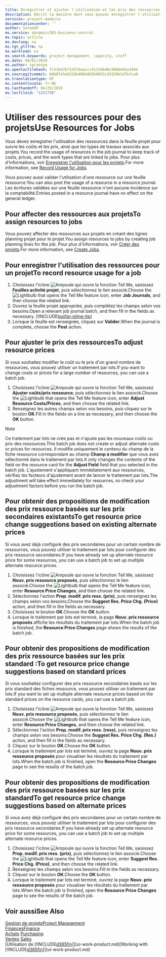 ```yaml
---
title: Enregistrer et ajuster l'utilisation et les prix des ressources| Microsoft Docs
description: Décrit la manière dont vous pouvez enregistrer l'utilisation ou la consommation ressource associée à un projet, de garder la trace et de gérer les coûts, les prix, ainsi que les types de travaux.
services: project-madeira
documentationcenter: ''
author: SorenGP
ms.service: dynamics365-business-central
ms.topic: article
ms.devlang: na
ms.tgt_pltfrm: na
ms.workload: na
ms.search.keywords: project management, capacity, staff
ms.date: 04/01/2019
ms.author: sgroespe
ms.openlocfilehash: fc51b47b71d37daaccc4133d648c90b84d5a3494
ms.sourcegitcommit: 60b87e5eb32bb408dd65b9855c29159b1dfbfca8
ms.translationtype: HT
ms.contentlocale: fr-BE
ms.lasthandoff: 04/29/2019
ms.locfileid: "1251758"
---
```

# <a name="use-resources-for-jobs"></a><span data-ttu-id="12a25-103">Utiliser des ressources pour des projets</span><span class="sxs-lookup"><span data-stu-id="12a25-103">Use Resources for Jobs</span></span>
<span data-ttu-id="12a25-104">Vous devez enregistrer l'utilisation des ressources dans la feuille projet pour suivre les coûts et les prix, ainsi que les types de travaux associés aux projets.</span><span class="sxs-lookup"><span data-stu-id="12a25-104">You record the usage of resources in the job journal to keep track of costs, prices, and the work types that are linked to jobs.</span></span> <span data-ttu-id="12a25-105">Pour plus d'informations, voir [Enregistrer l'utilisation pour les projets](projects-how-record-job-usage.md).</span><span class="sxs-lookup"><span data-stu-id="12a25-105">For more information, see [Record Usage for Jobs](projects-how-record-job-usage.md).</span></span>

<span data-ttu-id="12a25-106">Vous pouvez aussi valider l'utilisation d'une ressource sur une feuille ressource.</span><span class="sxs-lookup"><span data-stu-id="12a25-106">You can also post the usage of a resource in a resource journal.</span></span> <span data-ttu-id="12a25-107">Les écritures validées sur une feuille ressource n'ont aucune incidence sur la comptabilité.</span><span class="sxs-lookup"><span data-stu-id="12a25-107">Entries posted in a resource journal have no effect on the general ledger.</span></span>

## <a name="to-assign-resources-to-jobs"></a><span data-ttu-id="12a25-108">Pour affecter des ressources aux projets</span><span class="sxs-lookup"><span data-stu-id="12a25-108">To assign resources to jobs</span></span>
<span data-ttu-id="12a25-109">Vous pouvez affecter des ressources aux projets en créant des lignes planning projet pour le projet.</span><span class="sxs-lookup"><span data-stu-id="12a25-109">You assign resources to jobs by creating job planning lines for the job.</span></span> <span data-ttu-id="12a25-110">Pour plus d'informations, voir [Créer des projets](projects-how-create-jobs.md).</span><span class="sxs-lookup"><span data-stu-id="12a25-110">For more information, see [Create Jobs](projects-how-create-jobs.md).</span></span>

## <a name="to-record-resource-usage-for-a-job"></a><span data-ttu-id="12a25-111">Pour enregistrer l'utilisation des ressources pour un projet</span><span class="sxs-lookup"><span data-stu-id="12a25-111">To record resource usage for a job</span></span>
1. <span data-ttu-id="12a25-112">Choisissez l'icône ![Ampoule qui ouvre la fonction Tell Me](media/ui-search/search_small.png "Dites-moi ce que vous voulez faire"), saisissez **Feuilles activité projet**, puis sélectionnez le lien associé.</span><span class="sxs-lookup"><span data-stu-id="12a25-112">Choose the ![Lightbulb that opens the Tell Me feature](media/ui-search/search_small.png "Tell me what you want to do") icon, enter **Job Journals**, and then choose the related link.</span></span>
2. <span data-ttu-id="12a25-113">Ouvrez la feuille projet appropriée, puis complétez les champs selon vos besoins.</span><span class="sxs-lookup"><span data-stu-id="12a25-113">Open a relevant job journal batch, and then fill in the fields as necessary.</span></span> [!INCLUDE[tooltip-inline-tip](includes/tooltip-inline-tip_md.md)]
3. <span data-ttu-id="12a25-114">Lorsque la feuille est renseignée, cliquez sur **Valider**.</span><span class="sxs-lookup"><span data-stu-id="12a25-114">When the journal is complete, choose the **Post** action.</span></span>

## <a name="to-adjust-resource-prices"></a><span data-ttu-id="12a25-115">Pour ajuster le prix des ressources</span><span class="sxs-lookup"><span data-stu-id="12a25-115">To adjust resource prices</span></span>
<span data-ttu-id="12a25-116">Si vous souhaitez modifier le coût ou le prix d'un grand nombre de ressources, vous pouvez utiliser un traitement par lots.</span><span class="sxs-lookup"><span data-stu-id="12a25-116">If you want to change costs or prices for a large number of resources, you can use a batch job.</span></span>  

1. <span data-ttu-id="12a25-117">Choisissez l'icône ![Ampoule qui ouvre la fonction Tell Me](media/ui-search/search_small.png "Dites-moi ce que vous voulez faire"), saisissez **Ajuster coûts/prix ressource**, puis sélectionnez le lien associé.</span><span class="sxs-lookup"><span data-stu-id="12a25-117">Choose the ![Lightbulb that opens the Tell Me feature](media/ui-search/search_small.png "Tell me what you want to do") icon, enter **Adjust Resource Costs/Prices**, and then choose the related link.</span></span>
2. <span data-ttu-id="12a25-118">Renseignez les autres champs selon vos besoins, puis cliquez sur le bouton **OK**.</span><span class="sxs-lookup"><span data-stu-id="12a25-118">Fill in the fields on a line as necessary, and then choose the **OK** button.</span></span>

> [!NOTE]  
>   <span data-ttu-id="12a25-119">Ce traitement par lots ne crée pas et n'ajuste pas les nouveaux coûts ou prix des ressources.</span><span class="sxs-lookup"><span data-stu-id="12a25-119">This batch job does not create or adjust alternate costs or prices for resources.</span></span> <span data-ttu-id="12a25-120">Il modifie uniquement le contenu du champ de la fiche ressource correspondant au champ **Champ à modifier** que vous avez sélectionné dans le traitement par lots.</span><span class="sxs-lookup"><span data-stu-id="12a25-120">It only changes the contents of the field on the resource card for the **Adjust Field** field that you selected in the batch job.</span></span> <span data-ttu-id="12a25-121">L'ajustement s'appliquant immédiatement aux ressources, vérifiez les facteurs d'ajustement avant de lancer le traitement par lots.</span><span class="sxs-lookup"><span data-stu-id="12a25-121">The adjustment will take effect immediately for resources, so check your adjustment factors before you run the batch job.</span></span>

## <a name="to-get-resource-price-change-suggestions-based-on-existing-alternate-prices"></a><span data-ttu-id="12a25-122">Pour obtenir des propositions de modification des prix ressource basées sur les prix secondaires existants</span><span class="sxs-lookup"><span data-stu-id="12a25-122">To get resource price change suggestions based on existing alternate prices</span></span>
<span data-ttu-id="12a25-123">Si vous avez déjà configuré des prix secondaires pour un certain nombre de ressources, vous pouvez utiliser le traitement par lots pour configurer des prix ressource secondaires.</span><span class="sxs-lookup"><span data-stu-id="12a25-123">If you have already set up alternate resource price for some resources, you can use a batch job to set up multiple alternate resource prices.</span></span>

1. <span data-ttu-id="12a25-124">Choisissez l'icône ![Ampoule qui ouvre la fonction Tell Me](media/ui-search/search_small.png "Dites-moi ce que vous voulez faire"), saisissez **Nouv. prix ressource proposés**, puis sélectionnez le lien associé.</span><span class="sxs-lookup"><span data-stu-id="12a25-124">Choose the ![Lightbulb that opens the Tell Me feature](media/ui-search/search_small.png "Tell me what you want to do") icon, enter **Resource Price Changes**, and then choose the related link.</span></span>
2. <span data-ttu-id="12a25-125">Sélectionnez l'action **Prop. modif. prix ress. (prix)**, puis renseignez les champs selon vos besoins.</span><span class="sxs-lookup"><span data-stu-id="12a25-125">Choose the **Suggest Res. Price Chg. (Price)** action, and then fill in the fields as necessary.</span></span>
3. <span data-ttu-id="12a25-126">Choisissez le bouton **OK**.</span><span class="sxs-lookup"><span data-stu-id="12a25-126">Choose the **OK** button.</span></span>  
4. <span data-ttu-id="12a25-127">Lorsque le traitement par lots est terminé, la page **Nouv. prix ressource proposés** affiche les résultats du traitement par lots.</span><span class="sxs-lookup"><span data-stu-id="12a25-127">When the batch job is finished, the **Resource Price Changes** page shows the results of the batch job.</span></span>

## <a name="to-get-resource-price-change-suggestions-based-on-standard-prices"></a><span data-ttu-id="12a25-128">Pour obtenir des propositions de modification des prix ressource basées sur les prix standard :</span><span class="sxs-lookup"><span data-stu-id="12a25-128">To get resource price change suggestions based on standard prices</span></span>
<span data-ttu-id="12a25-129">Si vous souhaitez configurer des prix ressource secondaires basés sur les prix standard des fiches ressource, vous pouvez utiliser un traitement par lots.</span><span class="sxs-lookup"><span data-stu-id="12a25-129">If you want to set up multiple alternate resource prices based on the standard prices on the resource cards, you can use a batch job.</span></span>  

1. <span data-ttu-id="12a25-130">Choisissez l'icône ![Ampoule qui ouvre la fonction Tell Me](media/ui-search/search_small.png "Dites-moi ce que vous voulez faire"), saisissez **Nouv. prix ressource proposés**, puis sélectionnez le lien associé.</span><span class="sxs-lookup"><span data-stu-id="12a25-130">Choose the ![Lightbulb that opens the Tell Me feature](media/ui-search/search_small.png "Tell me what you want to do") icon, enter **Resource Price Changes**, and then choose the related link.</span></span>
2. <span data-ttu-id="12a25-131">Sélectionnez l'action **Prop. modif. prix ress. (ress)**, puis renseignez les champs selon vos besoins.</span><span class="sxs-lookup"><span data-stu-id="12a25-131">Choose the **Suggest Res. Price Chg. (Res.)** action, and then fill in the fields as necessary.</span></span>  
3. <span data-ttu-id="12a25-132">Cliquez sur le bouton **OK**.</span><span class="sxs-lookup"><span data-stu-id="12a25-132">Choose the **OK** button.</span></span>  
4. <span data-ttu-id="12a25-133">Lorsque le traitement par lots est terminé, ouvrez la page **Nouv. prix ressource proposés** pour visualiser les résultats du traitement par lots.</span><span class="sxs-lookup"><span data-stu-id="12a25-133">When the batch job is finished, open the **Resource Price Changes** page to see the results of the batch job.</span></span>

## <a name="to-get-resource-price-change-suggestions-based-on-alternate-prices"></a><span data-ttu-id="12a25-134">Pour obtenir des propositions de modification des prix ressource basées sur les prix standard</span><span class="sxs-lookup"><span data-stu-id="12a25-134">To get resource price change suggestions based on alternate prices</span></span>
<span data-ttu-id="12a25-135">Si vous avez déjà configuré des prix secondaires pour un certain nombre de ressources, vous pouvez utiliser le traitement par lots pour configurer des prix ressource secondaires.</span><span class="sxs-lookup"><span data-stu-id="12a25-135">If you have already set up alternate resource price for some resources, you can use a batch job to set up multiple alternate resource prices.</span></span>

1. <span data-ttu-id="12a25-136">Choisissez l'icône ![Ampoule qui ouvre la fonction Tell Me](media/ui-search/search_small.png "Dites-moi ce que vous voulez faire"), saisissez **Prop. modif. prix ress. (prix)**, puis sélectionnez le lien associé.</span><span class="sxs-lookup"><span data-stu-id="12a25-136">Choose the ![Lightbulb that opens the Tell Me feature](media/ui-search/search_small.png "Tell me what you want to do") icon, enter **Suggest Res. Price Chg. (Price)**, and then choose the related link.</span></span>  
2. <span data-ttu-id="12a25-137">Renseignez les champs selon vos besoins.</span><span class="sxs-lookup"><span data-stu-id="12a25-137">Fill in the fields as necessary.</span></span>
3. <span data-ttu-id="12a25-138">Cliquez sur le bouton **OK**.</span><span class="sxs-lookup"><span data-stu-id="12a25-138">Choose the **OK** button.</span></span>  
4. <span data-ttu-id="12a25-139">Lorsque le traitement par lots est terminé, ouvrez la page **Nouv. prix ressource proposés** pour visualiser les résultats du traitement par lots.</span><span class="sxs-lookup"><span data-stu-id="12a25-139">When the batch job is finished, open the **Resource Price Changes** page to see the results of the batch job.</span></span>

## <a name="see-also"></a><span data-ttu-id="12a25-140">Voir aussi</span><span class="sxs-lookup"><span data-stu-id="12a25-140">See Also</span></span>
[<span data-ttu-id="12a25-141">Gestion de projets</span><span class="sxs-lookup"><span data-stu-id="12a25-141">Project Management</span></span>](projects-manage-projects.md)  
[<span data-ttu-id="12a25-142">Finances</span><span class="sxs-lookup"><span data-stu-id="12a25-142">Finance</span></span>](finance.md)  
<span data-ttu-id="12a25-143">[Achats](purchasing-manage-purchasing.md)       </span><span class="sxs-lookup"><span data-stu-id="12a25-143">[Purchasing](purchasing-manage-purchasing.md)       </span></span>  
<span data-ttu-id="12a25-144">[Ventes](sales-manage-sales.md)   </span><span class="sxs-lookup"><span data-stu-id="12a25-144">[Sales](sales-manage-sales.md)   </span></span>  
<span data-ttu-id="12a25-145">[Utilisation de [!INCLUDE[d365fin](includes/d365fin_md.md)]](ui-work-product.md)</span><span class="sxs-lookup"><span data-stu-id="12a25-145">[Working with [!INCLUDE[d365fin](includes/d365fin_md.md)]](ui-work-product.md)</span></span>  
